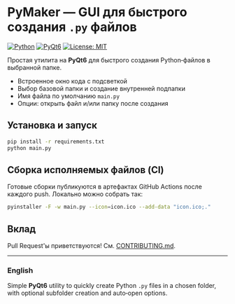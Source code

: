 # PyMaker — GUI для быстрого создания `.py` файлов

[![Python](https://img.shields.io/badge/python-3.9%2B-blue)](#)
[![PyQt6](https://img.shields.io/badge/PyQt-6-41b883)](#)
[![License: MIT](https://img.shields.io/badge/License-MIT-yellow.svg)](LICENSE)

Простая утилита на **PyQt6** для быстрого создания Python‑файлов в выбранной папке.

-   Встроенное окно кода с подсветкой
-   Выбор базовой папки и создание внутренней подпапки
-   Имя файла по умолчанию `main.py`
-   Опции: открыть файл и/или папку после создания

## Установка и запуск

```bash
pip install -r requirements.txt
python main.py
```

## Сборка исполняемых файлов (CI)

Готовые сборки публикуются в артефактах GitHub Actions после каждого push.
Локально можно собрать так:

```bash
pyinstaller -F -w main.py --icon=icon.ico --add-data "icon.ico;."
```

## Вклад

Pull Request'ы приветствуются! См. [CONTRIBUTING.md](CONTRIBUTING.md).

---

### English

Simple **PyQt6** utility to quickly create Python `.py` files in a chosen folder, with optional subfolder creation and auto‑open options.
